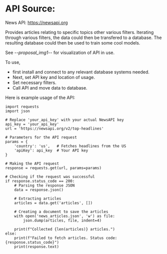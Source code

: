 # API Source:

News API: https://newsapi.org

Provides articles relating to specific topics other various filters. Iterating through various filters, the data could then be transfered to a database. The resulting database could then be used to train some cool models.

See --*proposal_img1*-- for visualization of API in use.  

To use, 
- first install and connect to any relevant database systems needed.   
- Next, set API key and location of usage.   
- Set necessary filters.   
- Call API and move data to database.  


Here is example usage of the API:

```
import requests
import json

# Replace 'your_api_key' with your actual NewsAPI key
api_key = 'your_api_key'
url = 'https://newsapi.org/v2/top-headlines'

# Parameters for the API request
params = {
    'country': 'us',   # Fetches headlines from the US
    'apiKey': api_key  # Your API key
}

# Making the API request
response = requests.get(url, params=params)

# Checking if the request was successful
if response.status_code == 200:
    # Parsing the response JSON
    data = response.json()
    
    # Extracting articles
    articles = data.get('articles', [])
    
    # Creating a document to save the articles
    with open('news_articles.json', 'w') as file:
        json.dump(articles, file, indent=4)
    
    print(f"Collected {len(articles)} articles.")
else:
    print(f"Failed to fetch articles. Status code: {response.status_code}")
    print(response.text)
```
